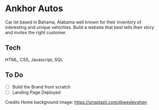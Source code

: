 # Ankhor Autos

Car lot based in Bahama, Alabama well known for their inventory of interesting and unique vehichles. Build a website that best tells their story and invites the right customer.

## Tech

HTML, CSS, Javascript, SQL

## To Do

- [ ] Build the Brand from scratch
- [ ] Landing Page Deployed

Credits
Home background image:
https://unsplash.com/@wesleyshen
